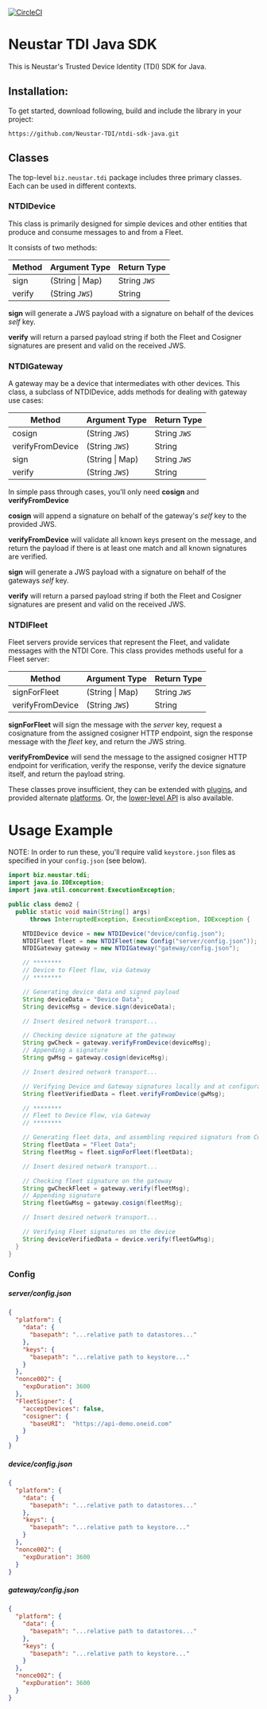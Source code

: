 [![CircleCI](https://circleci.com/gh/Neustar-TDI/ntdi-sdk-java.svg?style=svg&circle-token=8df38531e4dfff635375fd651a9bda1a8948362c)](https://circleci.com/gh/Neustar-TDI/ntdi-sdk-java)

# Neustar TDI Java SDK

This is Neustar's Trusted Device Identity (TDI) SDK for Java.

## Installation:

To get started, download following, build and include the library in your project:

`https://github.com/Neustar-TDI/ntdi-sdk-java.git`

## Classes

The top-level `biz.neustar.tdi` package includes three primary classes. Each can be used in different contexts.

### NTDIDevice

This class is primarily designed for simple devices and other entities that produce and consume messages to and from a Fleet.

It consists of two methods:

| Method | Argument Type | Return Type |
| --- | --- | --- |
| sign | (String \| Map) | String *`JWS`*  |
| verify | (String *`JWS`*) | String |

**sign** will generate a JWS payload with a signature on behalf of the devices *self* key.

**verify** will return a parsed payload string if both the Fleet and Cosigner signatures are present and valid on the received JWS.

### NTDIGateway

A gateway may be a device that intermediates with other devices. This class, a subclass of NTDIDevice, adds methods for dealing with gateway use cases:

| Method | Argument Type | Return Type |
| --- | --- | --- |
| cosign | (String *`JWS`*) | String *`JWS`*  |
| verifyFromDevice | (String *`JWS`*) | String |
| sign | (String \| Map) | String *`JWS`*  |
| verify | (String *`JWS`*) | String |

In simple pass through cases, you'll only need **cosign** and **verifyFromDevice**

**cosign** will append a signature on behalf of the gateway's *self* key to the provided JWS.

**verifyFromDevice** will validate all known keys present on the message, and return the payload if there is at least one match and all known signatures are verified.

**sign** will generate a JWS payload with a signature on behalf of the gateways *self* key.

**verify** will return a parsed payload string if both the Fleet and Cosigner signatures are present and valid on the received JWS.

### NTDIFleet

Fleet servers provide services that represent the Fleet, and validate messages with the NTDI Core. This class provides methods useful for a Fleet server:

| Method | Argument Type | Return Type |
| --- | --- | --- |
| signForFleet | (String \| Map) | String *`JWS`*  |
| verifyFromDevice | (String *`JWS`*) | String |

**signForFleet** will sign the message with the *server* key, request a cosignature from the assigned cosigner HTTP endpoint, sign the response message with the *fleet* key, and return the JWS string.

**verifyFromDevice** will send the message to the assigned cosigner HTTP endpoint for verification, verify the response, verify the device signature itself, and return the payload string.


These classes prove insufficient, they can be extended with [plugins](../plugins/README.md), and provided alternate [platforms](../platform/README.md). Or, the [lower-level API](../sdk/README.md) is also available.

# Usage Example

NOTE: In order to run these, you'll require valid `keystore.json` files as specified in your `config.json` (see below).

```java
import biz.neustar.tdi;
import java.io.IOException;
import java.util.concurrent.ExecutionException;

public class demo2 {
  public static void main(String[] args)
      throws InterruptedException, ExecutionException, IOException {

    NTDIDevice device = new NTDIDevice("device/config.json");
    NTDIFleet fleet = new NTDIFleet(new Config("server/config.json"));
    NTDIGateway gateway = new NTDIGateway("gateway/config.json");

    // ********
    // Device to Fleet flow, via Gateway
    // ********

    // Generating device data and signed payload
    String deviceData = "Device Data";
    String deviceMsg = device.sign(deviceData);

    // Insert desired network transport...

    // Checking device signature at the gateway
    String gwCheck = gateway.verifyFromDevice(deviceMsg);
    // Appending a signature
    String gwMsg = gateway.cosign(deviceMsg);

    // Insert desired network transport...

    // Verifying Device and Gateway signatures locally and at configurable Cosigner URL endpoint
    String fleetVerifiedData = fleet.verifyFromDevice(gwMsg);

    // ********
    // Fleet to Device Flow, via Gateway
    // ********

    // Generating fleet data, and assembling required signaturs from Cosigner URL endpoint
    String fleetData = "Fleet Data";
    String fleetMsg = fleet.signForFleet(fleetData);

    // Insert desired network transport...

    // Checking fleet signature on the gateway
    String gwCheckFleet = gateway.verify(fleetMsg);
    // Appending signature
    String fleetGwMsg = gateway.cosign(fleetMsg);

    // Insert desired network transport...

    // Verifying Fleet signatures on the device
    String deviceVerifiedData = device.verify(fleetGwMsg);
  }
}
```
### Config
##### server/config.json
```json
{
  "platform": {
    "data": {
      "basepath": "...relative path to datastores..."
    },
    "keys": {
      "basepath": "...relative path to keystore..."
    }
  },
  "nonce002": {
    "expDuration": 3600
  },
  "FleetSigner": {
    "acceptDevices": false,
    "cosigner": {
      "baseURI":  "https://api-demo.oneid.com"
    }
  }
}
```
##### device/config.json
```json
{
  "platform": {
    "data": {
      "basepath": "...relative path to datastores..."
    },
    "keys": {
      "basepath": "...relative path to keystore..."
    }
  },
  "nonce002": {
    "expDuration": 3600
  }
}
```
##### gateway/config.json
```json
{
  "platform": {
    "data": {
      "basepath": "...relative path to datastores..."
    },
    "keys": {
      "basepath": "...relative path to keystore..."
    }
  },
  "nonce002": {
    "expDuration": 3600
  }
}


```
